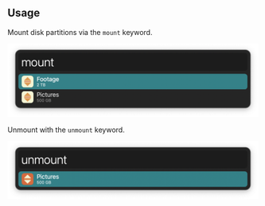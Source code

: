 ## Usage

Mount disk partitions via the `mount` keyword.

![Showing disk partitions to mount](images/mount.png)

Unmount with the `unmount` keyword.

![Showing disk partitions to unmount](images/unmount.png)
